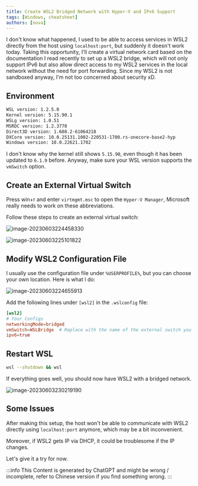```yaml
---
title: Create WSL2 Bridged Network with Hyper-V and IPv6 Support
tags: [Windows, cheatsheet]
authors: [nova]
---
```


I don't know what happened, I used to be able to access services in WSL2 directly from the host using `localhost:port`, but suddenly it doesn't work today. Taking this opportunity, I'll create a virtual network card based on the documentation I read recently to set up a WSL2 bridge, which will not only support IPv6 but also allow direct access to my WSL2 services in the local network without the need for port forwarding. Since my WSL2 is not sandboxed anyway, I'm not too concerned about security xD.

<!--truncate-->

## Environment

```bash
WSL version: 1.2.5.0
Kernel version: 5.15.90.1
WSLg version: 1.0.51
MSRDC version: 1.2.3770
Direct3D version: 1.608.2-61064218
DXCore version: 10.0.25131.1002-220531-1700.rs-onecore-base2-hyp
Windows version: 10.0.22621.1702
```

I don't know why the kernel still shows `5.15.90`, even though it has been updated to `6.1.9` before. Anyway, make sure your WSL version supports the `vmSwitch` option.

## Create an External Virtual Switch

Press win+r and enter `virtmgmt.msc` to open the `Hyper-V Manager`, Microsoft really needs to work on these abbreviations.

Follow these steps to create an external virtual switch:

![image-20230603224458330](https://cdn.ova.moe/img/image-20230603224458330.png)

![image-20230603225101822](https://cdn.ova.moe/img/image-20230603225101822.png)

## Modify WSL2 Configuration File

I usually use the configuration file under `%USERPROFILE%`, but you can choose your own location. Here is what I do:

![image-20230603224655913](https://cdn.ova.moe/img/image-20230603224655913.png)

Add the following lines under `[wsl2]` in the `.wslconfig` file:

```toml
[wsl2]
# Your Configs
networkingMode=bridged
vmSwitch=WSLBridge  # Replace with the name of the external switch you just created
ipv6=true
```

## Restart WSL

```bash
wsl --shutdown && wsl
```

If everything goes well, you should now have WSL2 with a bridged network.

![image-20230603230219190](https://cdn.ova.moe/img/image-20230603230219190.png)

## Some Issues

After making this setup, the host won't be able to communicate with WSL2 directly using `localhost:port` anymore, which may be a bit inconvenient.

Moreover, if WSL2 gets IP via DHCP, it could be troublesome if the IP changes.

Let's give it a try for now.

:::info
This Content is generated by ChatGPT and might be wrong / incomplete, refer to Chinese version if you find something wrong.
:::

<!-- AI -->
